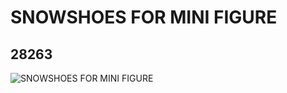 # SNOWSHOES FOR MINI FIGURE
## 28263
![SNOWSHOES FOR MINI FIGURE](https://lc-www-live-s.legocdn.com/media/bricks/5/2/6162354.jpg)